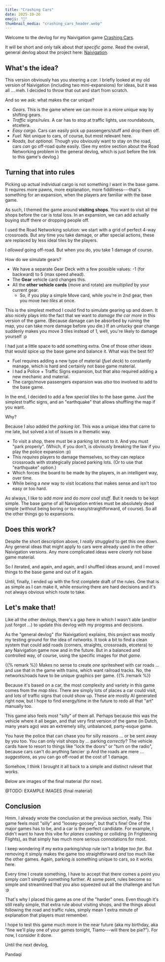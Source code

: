 ```yaml
---
title: "Crashing Cars"
date: 2025-10-26
emoji: "🚗"
thumbnail_media: "crashing_cars_header.webp"
---
```


Welcome to the devlog for my Naivigation game [Crashing Cars](https://pandaqi.com/naivigation/visit/crashing-cars/). 

It will be short and only talk about _that specific game_. Read the overall, general devlog about the project here: [Naivigation](/blog/naivigation/project/).

## What's the idea?

This version obviously has you steering a _car_. I briefly looked at my old version of Naivigation (including two mini-expansions) for ideas, but it was all ... meh. I decided to throw that out and start from scratch.

And so we ask: what makes the car unique?

* _Gears_. This is the game where we can move in a more unique way by shifting gears.
* _Traffic signs/rules._ A car has to stop at traffic lights, use roundabouts, etcetera.
* _Easy cargo._ Cars can easily pick up passengers/stuff and drop them off.
* _Fuel._ Not unique to cars, of course, but most relevant here.
* _Roads, but optional._ Though you obviously want to stay on the road, cars _can_ go off-road quite easily. (See my entire section about the Road Networking problem in the general devlog, which is just before the link to this game's devlog.)

## Turning that into rules

Picking up actual individual cargo is not something I want in the base game. It requires more pawns, more explanation, more fiddliness---that's something for an expansion, when the players are familiar with the base game.

As such, I themed the game around **visiting shops**. You want to visit all the shops before the car is total loss. In an expansion, we can add actually buying stuff there or dropping people off.

I used the Road Networking solution: we start with a grid of perfect 4-way crossroads. But any time you take damage, or after special actions, these are replaced by less ideal tiles by the players.

I _allowed_ going off-road. But when you do, you take 1 damage of course.

How do we simulate gears?

* We have a separate Gear Deck with a few possible values: -1 (for backward) to 5 (max speed ahead).
* The **Gear** vehicle card changes this.
* All the **other vehicle cards** (move and rotate) are _multiplied_ by your current gear.
  * So, if you play a simple Move card, while you're in 2nd gear, then you move _two tiles_ at once.

This is the simplest method I could find to simulate gearing up and down. It also nicely plays into the fact that we want to _damage the car more_ in this version of the game. (Because damage can be absorbed by ruining the map, you can take more damage before you die.) If an unlucky gear change suddenly makes you move 3 tiles instead of 1, well, you're likely to damage yourself :p

I had just a little space to add something extra. One of those other ideas that would spice up the base game and balance it. What was the best fit?

* Fuel requires adding a new type of material (_fuel deck_) to constantly manage, which is hard and certainly not base game material.
* I had a Police + Traffic Signs expansion, but that also required adding a new mechanic and material.
* The cargo/move passengers expansion was _also_ too involved to add to the base game.

In the end, I decided to add a few _special tiles_ to the base game. Just the simplest traffic signs, and an "earthquake" that allows shuffling the map if you want.

Why?

Because I also added the _parking lot_. This was a unique idea that came to me late, but solved a lot of issues in a thematic way.

* To visit a shop, there must be a parking lot next to it. And you must "park properly". (Which, if you don't, is obviously breaking the law if you play the police expansion :p)
* This _requires_ players to damage themselves, so they can replace crossroads with strategically placed parking lots. (Or to use that "earthquake" option.)
* Which forces the board to be made by the players, in an intelligent way, over time.
* While being a _new_ way to visit locations that makes sense and isn't too easy or too hard.

As always, I like to add _more_ and do _more cool stuff_. But it needs to be kept simple. The base game of all Naivigation entries must be absolutely dead simple (without being boring or too easy/straightforward, of course). So all the other things go to expansions.

## Does this work?

Despite the short description above, I _really struggled_ to get this one down. Any general ideas that might apply to cars were already used in the other Naivigation versions. Any more complicated ideas were _clearly_ not base game material.

So I iterated, and again, and again, and I shuffled ideas around, and I moved things to the base game and out of it again.

Until, finally, I ended up with the first complete draft of the rules. One that is as simple as I can make it, while ensuring there are hard decisions and it's not always obvious which route to take.

## Let's make that!

Like all the other devlogs, there's a gap here in which I wasn't able (and/or just forgot ...) to update this devlog with my progress and decisions.

As the "general devlog" (for Naivigation) explains, this project was mostly my testing ground for the idea of _networks_. It took a bit to find a clean system that could add roads (corners, straights, crossroads, etcetera) to any Naivigation game now and in the future. But in a balanced and controlled way, of course, using the specific images for _that game_. 

{{% remark %}}
Makes no sense to create _one_ spritesheet with car roads ... and use that in the game with trains, which want railroad tracks. No, the networks/roads have to be unique graphics per game.
{{% /remark %}}

Because it's based on a car, the most complexity and variety in this game comes from the _map tiles_. There are simply lots of places a car could visit, and lots of traffic signs that could show up. These are mostly AI generated right now, but I hope to find energy/time in the future to redo all that "art" manually too.

This game also feels most "silly" of them all. Perhaps because this was the vehicle where it all began, and that very first version of the game (in Dutch, many years ago) _was_ an extremely silly, unbalanced, party-esque game.

You have the police that can chase you for silly reasons ... or be sent away by you too. You can only visit shops by ... parking _correctly_? The vehicle cards have to resort to things like "lock the doors" or "turn on the radio", because cars can't do anything fancier :p And the roads are mere ... _suggestions_, as you can go off-road at the cost of 1 damage.

Somehow, I think I brought it all back to a simple and distinct ruleset that works.

Below are images of the final material (for now).

@TODO: EXAMPLE IMAGES (final material)

## Conclusion

Hmm. I already wrote the conclusion at the previous section, really. This game feels most "silly" and "loosey-goosey", but that's fine! One of the major games has to be, and a car is the perfect candidate. For example, I didn't want to have this vibe for _planes_ crashing or colliding (in Frightening Flights), as that simply has much more serious connotations for most.

I keep wondering if my extra parking/shop rule isn't a bridge _too far_. But removing it simply makes the game too straightforward _and_ too much like the other games. Again, parking _is_ something unique to cars, so it works here.

Every time I create something, I have to accept that there comes a point you simply _can't_ simplify something further. At some point, rules become so simple and streamlined that you also squeezed out all the challenge and fun :p

That's why I placed this game as one of the "harder" ones. Even though it's still really simple, that extra rule about visiting shops, and the things about following the road and traffic rules, simply mean 1 extra minute of explanation that players must remember.

I hope to test this game much more in the near future (aka my birthday, aka "fine we'll play one of your games tonight, Tiamo---will there be pie?"). For now, I consider it done.

Until the next devlog,

Pandaqi